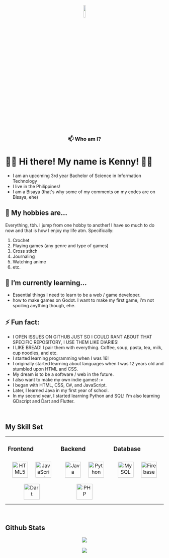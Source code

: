 <div align="center">
<img src="https://github.com/SixxCodes/E-commerce-Strorefront-Simulator-pure-Python/blob/main/CKC%20Styles/product_images/ken.jpg" align="center" style="width: 10%" />
</div>  
  

### <div align="center">📫 Who am I?
# 👩‍💻 Hi there! My name is Kenny! 👩‍💻

* I am an upcoming 3rd year Bachelor of Science in Information Technology
* I live in the Philippines!
* I am a Bisaya (that's why some of my comments on my codes are on Bisaya, ehe)</div>  
  

## 👀 My hobbies are...

Everything, tbh. I jump from one hobby to another! I have so much to do now and that is how I enjoy my life atm.
Specifically:
1. Crochet
2. Playing games (any genre and type of games)
3. Cross stitch
4. Journaling
5. Watching anime
6. etc.  


## 🌱 I’m currently learning...
* Essential things I need to learn to be a web / game developer.
* how to make games on Godot. I want to make my first game, i'm not spoiling anything though, ehe.  
  

  

## ⚡ Fun fact:

* I OPEN ISSUES ON GITHUB JUST SO I COULD RANT ABOUT THAT SPECIFIC REPOSITORY, I USE THEM LIKE DIARIES!
* I LIKE BREAD! I pair them with everything. Coffee, soup, pasta, tea, milk, cup noodles, and etc.
* I started learning programming when I was 16!
* I originally started learning about languages when I was 12 years old and stumbled upon HTML and CSS.
* My dream is to be a software / web in the future.
* I also want to make my own indie games! :>
* I began with HTML, CSS, C#, and JavaScript.
* Later, I learned Java in my first year of school.
* In my second year, I started learning Python and SQL! I'm also learning GDscript and Dart and Flutter.  
  
<br/>  

## My Skill Set  
<table><tr><td valign="top" width="33%">

### Frontend  
<div align="center">  
  <a href="https://en.wikipedia.org/wiki/HTML5" target="_blank"><img style="margin: 10px" src="https://profilinator.rishav.dev/skills-assets/html5-original-wordmark.svg" alt="HTML5" height="50" /></a>  
  <a href="https://www.javascript.com/" target="_blank"><img style="margin: 10px" src="https://profilinator.rishav.dev/skills-assets/javascript-original.svg" alt="JavaScript" height="50" /></a> 
<!--   <a href="https://www.blender.org/" target="_blank"><img style="margin: 10px" src="https://profilinator.rishav.dev/skills-assets/blender_community_badge_white.svg" alt="Blender" height="50" /></a>   -->
<!--   <a href="https://www.adobe.com/in/products/photoshop.html" target="_blank"><img style="margin: 10px" src="https://profilinator.rishav.dev/skills-assets/photoshop-plain.svg" alt="Photoshop" height="50" /></a>   -->
  <a href="https://dart.dev/" target="_blank"><img style="margin: 10px" src="https://profilinator.rishav.dev/skills-assets/dartlang-icon.svg" alt="Dart" height="50" /></a>  
</div>

</td><td valign="top" width="33%">



### Backend  
<div align="center">  
  <a href="https://www.java.com/" target="_blank"><img style="margin: 10px" src="https://profilinator.rishav.dev/skills-assets/java-original-wordmark.svg" alt="Java" height="50" /></a>  
  <a href="https://www.python.org/" target="_blank"><img style="margin: 10px" src="https://profilinator.rishav.dev/skills-assets/python-original.svg" alt="Python" height="50" /></a>  
  <img style="margin: 10px" src="https://profilinator.rishav.dev/skills-assets/php-original.svg" alt="PHP" height="50" /> 
</div>

</td><td valign="top" width="33%">



### Database
<div align="center">  
  <a href="https://www.mysql.com/" target="_blank"><img style="margin: 10px" src="https://profilinator.rishav.dev/skills-assets/mysql-original-wordmark.svg" alt="MySQL" height="50" /></a> 
  <a href="https://firebase.google.com/" target="_blank"><img style="margin: 10px" src="https://profilinator.rishav.dev/skills-assets/firebase.png" alt="Firebase" height="50" /></a>  
</div>

</td></tr></table>  
 
<br/>  


## Github Stats  
<div align="center"><img src="https://github-readme-stats.vercel.app/api?username=SixxCodes&show_icons=true&count_private=true&hide_border=true" align="center" /></div>  

<br/>   

<div align="center">
<img src="https://komarev.com/ghpvc/?username=SixxCodes&&style=flat-square" align="center" />
</div>  

<br/>  

<!---# **👋 Hi, I’m @SixxCodes**

## 📫 Who am I?
Hi there! My name is Sixx!

* I am a 2nd year Bachelor of Science in Information Technology.
* I live in the Philippines!
* I am a Bisaya (that's why some of my comments on my codes are on Bisaya, ehe)

## 👀 My hobbies are...

Everything, tbh. I jump from one hobby to another! I have so much to do now and that is how I enjoy my life atm.
Specifically:
1. Crochet
2. Playing games (any genre and type of games)
3. Cross stitch
4. Journaling
5. Watching anime
6. etc.

## 🌱 I’m currently learning...
* Essential things I need to learn to be a software developer.
* how to make games on Godot. I want to make my first game, i'm not spoiling anything though, ehe.

## ⚡ Fun fact:

* I OPEN ISSUES ON GITHUB JUST SO I COULD RANT ABOUT THAT SPECIFIC REPOSITORY, I USE THEM LIKE DIARIES!
* I LIKE BREAD! I pair them with everything. Coffee, soup, pasta, tea, milk, cup noodles, and etc.
* I started learning programming when I was 16!
* My dream is to be a software engineer/developer in the future.
* I also want to make my own indie games! :>
* I began with C#, HTML, CSS, and JavaScript.
* Later, I learned Java in my first year of school.
* In my second year, I started learning Python and SQL!
* Now, I'm still on my 2nd Year and I'm also learning GDscript and Dart and Flutter.

SixxCodes/SixxCodes is a ✨ special ✨ repository because its `README.md` (this file) appears on your GitHub profile.
You can click the Preview link to take a look at your changes.
--->
